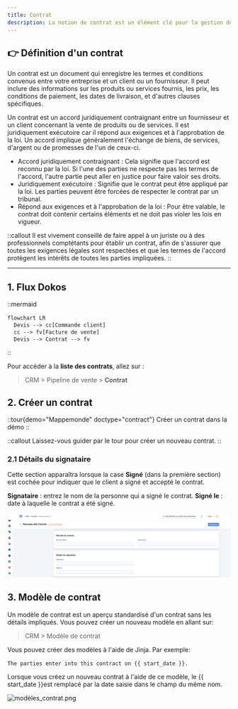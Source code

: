 ```yaml
---
title: Contrat
description: La notion de contrat est un élément clé pour la gestion des relations commerciales avec les clients et les fournisseurs. Un contrat formalise les accords entre les parties et établit les conditions sous lesquelles les transactions seront effectuées.
---
```


## 👉 Définition d'un contrat

Un contrat  est un document qui enregistre les termes et conditions convenus entre votre entreprise et un client ou un fournisseur. Il peut inclure des informations sur les produits ou services fournis, les prix, les conditions de paiement, les dates de livraison, et d'autres clauses spécifiques.

Un contrat est un accord juridiquement contraignant entre un fournisseur et un client concernant la vente de produits ou de services. Il est juridiquement exécutoire car il répond aux exigences et à l'approbation de la loi. Un accord implique généralement l'échange de biens, de services, d'argent ou de promesses de l'un de ceux-ci.

- Accord juridiquement contraignant : Cela signifie que l'accord est reconnu par la loi. Si l'une des parties ne respecte pas les termes de l'accord, l'autre partie peut aller en justice pour faire valoir ses droits.
- Juridiquement exécutoire : Signifie que le contrat peut être appliqué par la loi. Les parties peuvent être forcées de respecter le contrat par un tribunal.
- Répond aux exigences et à l'approbation de la loi : Pour être valable, le contrat doit contenir certains éléments et ne doit pas violer les lois en vigueur.

::callout
Il est vivement conseillé de faire appel à un juriste ou à des professionnels comptétants pour établir un contrat, afin de s'assurer que toutes les exigences légales sont respectées et que les termes de l'accord protègent les intérêts de toutes les parties impliquées.
::

---

## 1. Flux Dokos

::mermaid
```
flowchart LR
  Devis --> cc[Commande client]
  cc --> fv[Facture de vente]
  Devis --> Contrat --> fv
```
::

Pour accéder à la **liste des contrats**, allez sur :

> CRM > Pipeline de vente > **Contrat**

## 2. Créer un contrat

::tour{demo="Mappemonde" doctype="contract"}
Créer un contrat dans la démo
::

::callout
Laissez-vous guider par le tour pour créer un nouveau contrat.
::

### 2.1 Détails du signataire

Cette section apparaîtra lorsque la case **Signé** (dans la première section) est cochée pour indiquer que le client a signé et accepté le contrat.

**Signataire** : entrez le nom de la personne qui a signé le contrat.
**Signé le** : date à laquelle le contrat a été signé.

![période\_contrat.png](/content/crm/contract/pe%CC%81riode_contrat.png)

## 3. Modèle de contrat

Un modèle de contrat est un aperçu standardisé d'un contrat sans les détails impliqués. Vous pouvez créer un nouveau modèle en allant sur:

> CRM > Modèle de contrat

Vous pouvez créer des modèles à l'aide de Jinja. Par exemple:

```text
The parties enter into this contract on {{ start_date }}.
```

Lorsque vous créez un nouveau contrat à l'aide de ce modèle, le {{ start_date }}est remplacé par la date saisie dans le champ du même nom.

![modèles\_contrat.png](/content/crm/contract/mode%CC%80les_contrat.png)
